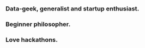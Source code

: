 ### Data-geek, generalist and startup enthusiast.

### Beginner philosopher.

### Love hackathons.


<!--
**Feliren88/Feliren88** is a ✨ _special_ ✨ repository because its `README.md` (this file) appears on your GitHub profile.

Here are some ideas to get you started:

- 🔭 I’m currently working on ...
- 🌱 I’m currently learning ...
- 👯 I’m looking to collaborate on ...
- 🤔 I’m looking for help with ...
- 💬 Ask me about ...
- 📫 How to reach me: ...
- 😄 Pronouns: ...
- ⚡ Fun fact: ...

![Feliren's github stats](https://github-readme-stats.vercel.app/api?username=Feliren88&count_private=true&show_icons=true&theme=dracula)

-->
